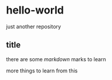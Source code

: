 # hello-world
just another repository

## title

there are some *markdown* marks to learn 

more things to learn from this


